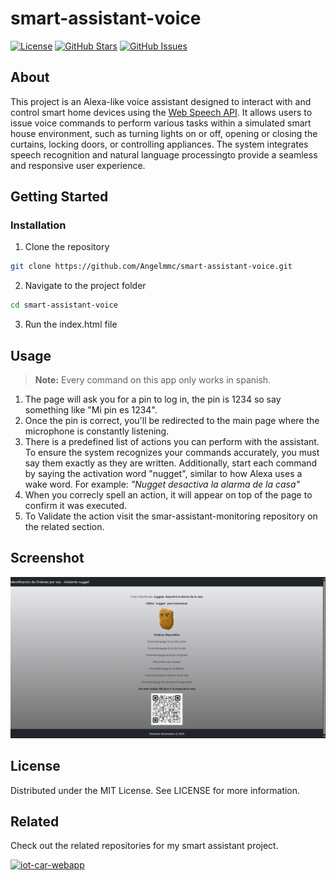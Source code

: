 # smart-assistant-voice

[![License](https://img.shields.io/badge/license-MIT-blue.svg)](LICENSE)
[![GitHub Stars](https://img.shields.io/github/stars/Angelmmc/smart-assistant-voice.svg)](https://github.com/Angelmmc/smart-assistant-voice/stargazers)
[![GitHub Issues](https://img.shields.io/github/issues/Angelmmc/smart-assistant-voice.svg)](https://github.com/Angelmmc/smart-assistant-voice/issues)

## About 
This project is an Alexa-like voice assistant designed to interact with and control smart home devices using the [Web Speech API](https://developer.mozilla.org/en-US/docs/Web/API/Web_Speech_API/Using_the_Web_Speech_API). It allows users to issue voice commands to perform various tasks within a simulated smart house environment, such as turning lights on or off, opening or closing the curtains, locking doors, or controlling appliances. The system integrates speech recognition and natural language processingto provide a seamless and responsive user experience.

##  Getting Started

###  Installation

1. Clone the repository
```bash
git clone https://github.com/Angelmmc/smart-assistant-voice.git
```
2. Navigate to the project folder
```bash
cd smart-assistant-voice
```
3. Run the index.html file
   
## Usage

> **Note:** Every command on this app only works in spanish.

1.  The page will ask you for a pin to log in, the pin is 1234 so say something like "Mi pin es 1234".
2.  Once the pin is correct, you'll be redirected to the main page where the microphone is constantly listening.
3.  There is a predefined list of actions you can perform with the assistant. To ensure the system recognizes your commands accurately, you must say them exactly as they are written. Additionally, start each command by saying the activation word "nugget", similar to how Alexa uses a wake word. For example:
*"Nugget desactiva la alarma de la casa"*
5.  When you correcly spell an action, it will appear on top of the page to confirm it was executed.
6.  To Validate the action visit the smar-assistant-monitoring repository on the related section.

## Screenshot

<img src="https://github.com/Angelmmc/smart-assistant-voice/blob/main/assets/img/main_page.png" alt="App Screen" width="1000"/>

## License
Distributed under the MIT License. See LICENSE for more information.

## Related

Check out the related repositories for my smart assistant project.

[![iot-car-webapp](https://img.shields.io/badge/smart_assistant-monitoring-f55288?logo=github)](https://github.com/Angelmmc/smart-assistant-monitoring)

